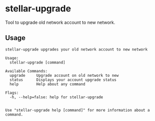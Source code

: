 # stellar-upgrade

Tool to upgrade old network account to new network.

## Usage

```
stellar-upgrade upgrades your old network account to new network

Usage: 
  stellar-upgrade [command]

Available Commands: 
  upgrade     Upgrade account on old network to new
  status      Displays your account upgrade status
  help        Help about any command

Flags:
  -h, --help=false: help for stellar-upgrade


Use "stellar-upgrade help [command]" for more information about a command.
```
